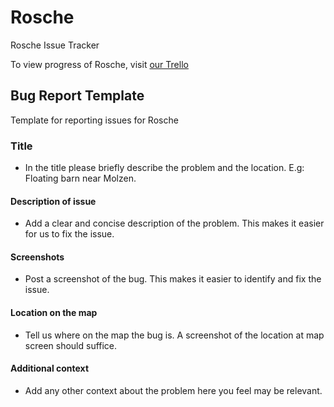 # Rosche
Rosche Issue Tracker

To view progress of Rosche, visit [our Trello](https://trello.com/b/AyXF9wMG/rosche) 

## Bug Report Template
Template for reporting issues for Rosche

### Title
* In the title please briefly describe the problem and the location. E.g: Floating barn near Molzen.
#### Description of issue
* Add a clear and concise description of the problem. This makes it easier for us to fix the issue.
#### Screenshots
* Post a screenshot of the bug. This makes it easier to identify and fix the issue.
#### Location on the map
* Tell us where on the map the bug is. A screenshot of the location at map screen should suffice.
#### Additional context
* Add any other context about the problem here you feel may be relevant.
